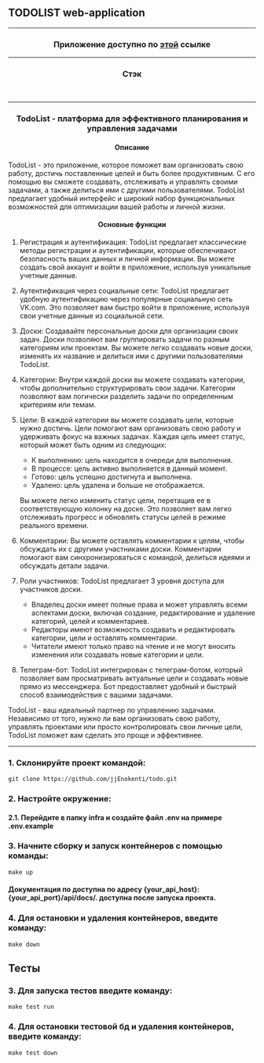 ## TODOLIST web-application

---

<h3 align="center">Приложение доступно по <a href="http://somemarket.tk">этой</a> ссылке</h3>

---

<h3 align="center">Стэк</h3>
<p align="center">
<img src="https://img.shields.io/badge/Python-3.10-yellow?&logo=appveyor" alt="">
<img src="https://img.shields.io/badge/PostgreSQL-15.1-orange?logo=appveyor" alt="">
<img src="https://img.shields.io/badge/Django-4.2.1-green?logo=appveyor" alt="">
<img src="https://img.shields.io/badge/DRF-3.14.0-green?logo=appveyor" alt="">
<img src="https://img.shields.io/badge/Docker-blue?logo=appveyor" alt="">
<img src="https://img.shields.io/badge/Docker_compose-blue?logo=appveyor" alt="">
<img src="https://img.shields.io/badge/Gunicorn-20.1.0-green?logo=appveyor" alt="">
<img src="https://img.shields.io/badge/Pytest_django-4.5.2-green?logo=appveyor" alt="">
<img src="https://img.shields.io/badge/social_auth_app_django-5.2.0-green?logo=appveyor" alt="">
<img src="https://img.shields.io/badge/drf_spectacular-0.26.2-blue?logo=appveyor" alt="">
</p>

---

<h3 align="center">TodoList - платформа для эффективного планирования и управления
задачами</h3>

<h4 align="center">Описание</h4>
TodoList - это приложение, которое поможет вам
организовать свою работу, достичь поставленные целей и быть более
продуктивным. С его помощью вы сможете создавать,
отслеживать и управлять своими задачами, а также делиться
ими с другими пользователями. TodoList предлагает удобный
интерфейс и широкий набор функциональных возможностей
для оптимизации вашей работы и личной жизни.

<h4 align="center">Основные функции</h4>

1. Регистрация и аутентификация: TodoList предлагает классические
методы регистрации и аутентификации, которые обеспечивают
безопасность ваших данных и личной информации. Вы можете создать
свой аккаунт и войти в приложение, используя уникальные учетные
данные.

2. Аутентификация через социальные сети: TodoList предлагает
удобную аутентификацию через популярные социальную сеть VK.com.
Это позволяет вам быстро войти в приложение, используя свои
учетные данные из социальной сети.

3. Доски: Создавайте персональные доски для организации своих
задач. Доски позволяют вам группировать задачи по разным
категориям или проектам. Вы можете легко создавать новые доски,
изменять их название и делиться ими с другими пользователями
TodoList.

4. Категории: Внутри каждой доски вы можете создавать категории,
чтобы дополнительно структурировать свои задачи. Категории
позволяют вам логически разделить задачи по определенным
критериям или темам.

5. Цели: В каждой категории вы можете создавать цели, которые
нужно достичь. Цели помогают вам организовать свою работу и
удерживать фокус на важных задачах. Каждая цель имеет статус,
который может быть одним из следующих:
   * К выполнению: цель находится в очереди для выполнения.
   * В процессе: цель активно выполняется в данный момент.
   * Готово: цель успешно достигнута и выполнена.
   * Удалено: цель удалена и больше не отображается.

    Вы можете легко изменить статус цели, перетащив ее в
    соответствующую колонку на доске. Это позволяет вам легко
    отслеживать прогресс и обновлять статусы целей в режиме
    реального времени.

6. Комментарии: Вы можете оставлять комментарии к целям,
чтобы обсуждать их с другими участниками доски. Комментарии
помогают вам синхронизироваться с командой, делиться идеями и
обсуждать детали задачи.
7. Роли участников: TodoList предлагает 3 уровня доступа
для участников доски.
   * Владелец доски имеет полные права и
   может управлять всеми аспектами доски, включая создание,
   редактирование и удаление категорий, целей и комментариев.
   * Редакторы имеют возможность создавать и редактировать
   категории, цели и оставлять комментарии.
   * Читатели имеют только право на чтение и не могут вносить
   изменения или создавать новые категории и цели.

8. Телеграм-бот: TodoList интегрирован с телеграм-ботом,
который позволяет вам просматривать актуальные цели и
создавать новые прямо из мессенджера. Бот предоставляет удобный
и быстрый способ взаимодействия с вашими задачами.

TodoList - ваш идеальный партнер по управлению задачами.
Независимо от того, нужно ли вам организовать свою работу,
управлять проектами или просто контролировать свои личные цели,
TodoList поможет вам сделать это проще и эффективнее.

---


### 1. Склонируйте проект командой:
    git clone https://github.com/jjEnokenti/todo.git

### 2. Настройте окружение:
#### 2.1. Перейдите в папку infra и создайте файл .env на примере .env.example

### 3. Начните сборку и запуск контейнеров с помощью команды:
    make up
<h4>Документация по доступна по адресу {your_api_host}:{your_api_port}/api/docs/.
доступна после запуска проекта.</h4>

### 4. Для остановки и удаления контейнеров, введите команду:
    make down

## Тесты
### 3. Для запуска тестов введите команду:
    make test run
### 4. Для остановки тестовой бд и удаления контейнеров, введите команду:
    make test down
